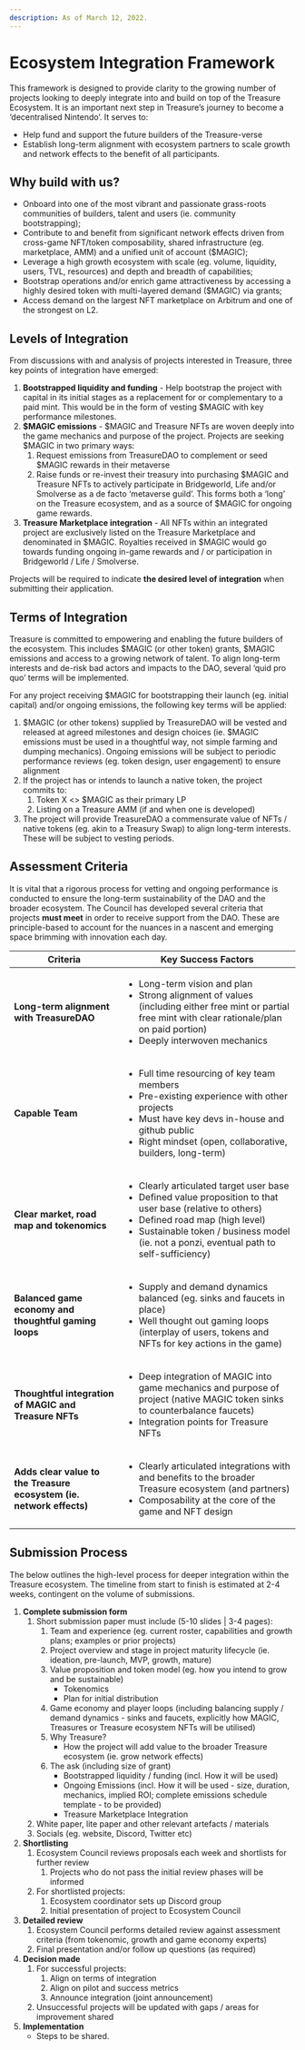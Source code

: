 ```yaml
---
description: As of March 12, 2022.
---
```


# Ecosystem Integration Framework

This framework is designed to provide clarity to the growing number of projects looking to deeply integrate into and build on top of the Treasure Ecosystem. It is an important next step in Treasure’s journey to become a ‘decentralised Nintendo’. It serves to:

* Help fund and support the future builders of the Treasure-verse
* Establish long-term alignment with ecosystem partners to scale growth and network effects to the benefit of all participants.

## Why build with us?

* Onboard into one of the most vibrant and passionate grass-roots communities of builders, talent and users (ie. community bootstrapping);
* Contribute to and benefit from significant network effects driven from cross-game NFT/token composability, shared infrastructure (eg. marketplace, AMM) and a unified unit of account ($MAGIC);
* Leverage a high growth ecosystem with scale (eg. volume, liquidity, users, TVL, resources) and depth and breadth of capabilities;
* Bootstrap operations and/or enrich game attractiveness by accessing a highly desired token with multi-layered demand ($MAGIC) via grants;&#x20;
* Access demand on the largest NFT marketplace on Arbitrum and one of the strongest on L2.

## **Levels of Integration**

From discussions with and analysis of projects interested in Treasure, three key points of integration have emerged:

1. **Bootstrapped liquidity and funding** - Help bootstrap the project with capital in its initial stages as a replacement for or complementary to a paid mint. This would be in the form of vesting $MAGIC with key performance milestones.&#x20;
2. **$MAGIC emissions** - $MAGIC and Treasure NFTs are woven deeply into the game mechanics and purpose of the project. Projects are seeking $MAGIC in two primary ways:
   1. Request emissions from TreasureDAO to complement or seed $MAGIC rewards in their metaverse
   2. Raise funds or re-invest their treasury into purchasing $MAGIC and Treasure NFTs to actively participate in Bridgeworld, Life and/or Smolverse as a de facto ‘metaverse guild’. This forms both a ‘long’ on the Treasure ecosystem, and as a source of $MAGIC for ongoing game rewards.
3. **Treasure Marketplace integration** - All NFTs within an integrated project are exclusively listed on the Treasure Marketplace and denominated in $MAGIC. Royalties received in $MAGIC would go towards funding ongoing in-game rewards and / or participation in Bridgeworld / Life / Smolverse.

Projects will be required to indicate **the desired level of integration** when submitting their application.

## Terms of Integration

Treasure is committed to empowering and enabling the future builders of the ecosystem. This includes $MAGIC (or other token) grants, $MAGIC emissions and access to a growing network of talent. To align long-term interests and de-risk bad actors and impacts to the DAO, several ‘quid pro quo’ terms will be implemented.

For any project receiving $MAGIC for bootstrapping their launch (eg. initial capital) and/or ongoing emissions, the following key terms will be applied:&#x20;

1. $MAGIC (or other tokens) supplied by TreasureDAO will be vested and released at agreed milestones and design choices (ie. $MAGIC emissions must be used in a thoughtful way, not simple farming and dumping mechanics). Ongoing emissions will be subject to periodic performance reviews (eg. token design, user engagement) to ensure alignment&#x20;
2. If the project has or intends to launch a native token, the project commits to:&#x20;
   1. Token X <> $MAGIC as their primary LP
   2. Listing on a Treasure AMM (if and when one is developed)
3. The project will provide TreasureDAO a commensurate value of NFTs / native tokens (eg. akin to a Treasury Swap) to align long-term interests. These will be subject to vesting periods.

## Assessment Criteria

It is vital that a rigorous process for vetting and ongoing performance is conducted to ensure the long-term sustainability of the DAO and the broader ecosystem. The Council has developed several criteria that projects **must meet** in order to receive support from the DAO. These are principle-based to account for the nuances in a nascent and emerging space brimming with innovation each day.

| Criteria                                                             | Key Success Factors                                                                                                                                                                                                                                                   |
| -------------------------------------------------------------------- | --------------------------------------------------------------------------------------------------------------------------------------------------------------------------------------------------------------------------------------------------------------------- |
| **Long-term alignment with TreasureDAO**                             | <ul><li>Long-term vision and plan</li><li>Strong alignment of values (including either free mint or partial free mint with clear rationale/plan on paid portion)</li><li>Deeply interwoven mechanics</li></ul>                                                        |
| **Capable Team**                                                     | <ul><li>Full time resourcing of key team members</li><li>Pre-existing experience with other projects </li><li>Must have key devs in-house and github public </li><li>Right mindset (open, collaborative, builders, long-term)</li></ul>                               |
| **Clear market, road map and tokenomics**                            | <ul><li>Clearly articulated target user base</li><li>Defined value proposition to that user base (relative to others)</li><li>Defined road map (high level)</li><li>Sustainable token / business model (ie. not a ponzi, eventual path to self-sufficiency)</li></ul> |
| **Balanced game economy and thoughtful gaming loops**                | <ul><li>Supply and demand dynamics balanced (eg. sinks and faucets in place)</li><li>Well thought out gaming loops (interplay of users, tokens and NFTs for key actions in the game) </li></ul>                                                                       |
| **Thoughtful integration of MAGIC and Treasure NFTs**                | <ul><li>Deep integration of MAGIC into game mechanics and purpose of project (native MAGIC token sinks to counterbalance faucets) </li><li>Integration points for Treasure NFTs</li></ul>                                                                             |
| **Adds clear value to the Treasure ecosystem (ie. network effects)** | <ul><li>Clearly articulated integrations with and benefits to the broader Treasure ecosystem (and partners)</li><li>Composability at the core of the game and NFT design</li></ul>                                                                                    |

## Submission Process

The below outlines the high-level process for deeper integration within the Treasure ecosystem. The timeline from start to finish is estimated at 2-4 weeks, contingent on the volume of submissions.

1. **Complete submission form**
   1. Short submission paper must include (5-10 slides | 3-4 pages):
      1. Team and experience (eg. current roster, capabilities and growth plans; examples or prior projects)
      2. Project overview and stage in project maturity lifecycle (ie. ideation, pre-launch, MVP, growth, mature)
      3. Value proposition and token model (eg. how you intend to grow and be sustainable)
         * Tokenomics
         * Plan for initial distribution
      4. Game economy and player loops (including balancing supply / demand dynamics - sinks and faucets, explicitly how MAGIC, Treasures or Treasure ecosystem NFTs will be utilised)
      5. Why Treasure?&#x20;
         * How the project will add value to the broader Treasure ecosystem (ie. grow network effects)
      6. The ask (including size of grant)
         * Bootstrapped liquidity / funding (incl. How it will be used)
         * Ongoing Emissions (incl. How it will be used - size, duration, mechanics, implied ROI; complete emissions schedule template - to be provided)&#x20;
         * Treasure Marketplace Integration
   2. White paper, lite paper and other relevant artefacts / materials
   3. Socials (eg. website, Discord, Twitter etc)
2. **Shortlisting**&#x20;
   1. Ecosystem Council reviews proposals each week and shortlists for further review
      1. Projects who do not pass the initial review phases will be informed
   2. For shortlisted projects:&#x20;
      1. Ecosystem coordinator sets up Discord group
      2. Initial presentation of project to Ecosystem Council
3. **Detailed review**
   1. Ecosystem Council performs detailed review against assessment criteria (from tokenomic, growth and game economy experts)
   2. Final presentation and/or follow up questions (as required)
4. **Decision made**
   1. For successful projects:&#x20;
      1. Align on terms of integration&#x20;
      2. Align on pilot and success metrics&#x20;
      3. Announce integration (joint announcement)
   2. Unsuccessful projects will be updated with gaps / areas for improvement shared
5. **Implementation**&#x20;
   * Steps to be shared.
